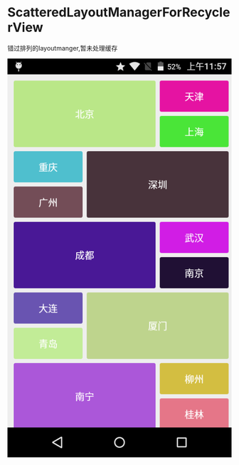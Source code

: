 # ScatteredLayoutManagerForRecyclerView
错过排列的layoutmanger,暂未处理缓存

![](https://github.com/HarveyLee1228/LayoutManagerForRecyclerView/blob/master/ScreenShot/ScreentShot.png)
